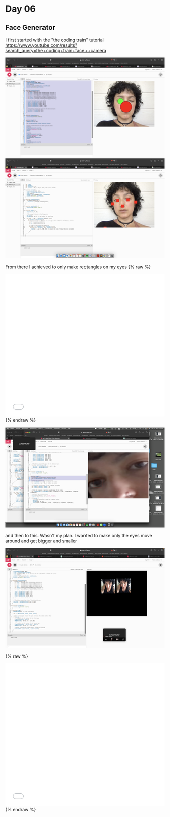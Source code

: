 # Day 06

## Face Generator

I first started with the "the coding train" tutorial
https://www.youtube.com/results?search_query=the+coding+train+face++camera

![Example Image](content/day06/bild0601.jpg)
![Example Image](content/day06/bild0602.jpg)



From there I achieved to only make rectangles on my eyes
{% raw %}
<iframe src="content/day06/01/embed.html" width="100%" height="450" frameborder="no"></iframe>
{% endraw %}

![Example Image](content/day06/bild0603.jpg)


and then to this. Wasn't my plan. I wanted to make only the eyes move around and get bigger and smaller

![Example Image](content/day06/bild0604.jpg)


{% raw %}
<iframe src="content/day06/02/embed.html" width="100%" height="450" frameborder="no"></iframe>
{% endraw %}